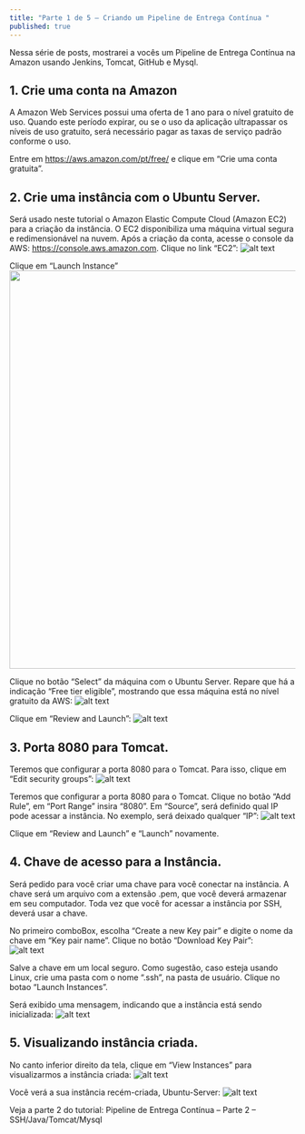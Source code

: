 ```yaml
---
title: "Parte 1 de 5 – Criando um Pipeline de Entrega Contínua "
published: true
---
```



Nessa série de posts, mostrarei a vocês um Pipeline de Entrega Contínua na Amazon usando Jenkins, Tomcat, GitHub e Mysql. 

## 1. Crie uma conta na Amazon 
A Amazon Web Services possui uma oferta de 1 ano para o nível gratuito de uso. Quando este período expirar, ou se o uso da aplicação ultrapassar os níveis de uso gratuito, será necessário pagar as taxas de serviço padrão conforme o uso. 

Entre em https://aws.amazon.com/pt/free/ e clique em “Crie uma conta gratuita”. 

## 2. Crie uma instância com o Ubuntu Server. 

Será usado neste tutorial o Amazon Elastic Compute Cloud (Amazon EC2) para a criação da instância. O EC2 disponibiliza uma máquina virtual segura e redimensionável na nuvem. Após a criação da conta, acesse o console da AWS:  https://console.aws.amazon.com. Clique no link “EC2”:
![alt text](https://raw.githubusercontent.com/fabiodamas/fabiodamas.github.io/master/_posts/images/pipeline/amazon1.jpg "EC2") 

Clique em “Launch Instance” 
<img src="https://raw.githubusercontent.com/fabiodamas/fabiodamas.github.io/master/_posts/images/pipeline/amazon2.jpg" width="900" height="700">


Clique no botão “Select” da máquina com o Ubuntu Server. Repare que há a indicação “Free tier eligible”, mostrando que essa máquina está no nível gratuito da AWS:
![alt text](https://raw.githubusercontent.com/fabiodamas/fabiodamas.github.io/master/_posts/images/pipeline/amazon3.jpg "EC2") 

Clique em “Review and Launch”: 
![alt text](https://raw.githubusercontent.com/fabiodamas/fabiodamas.github.io/master/_posts/images/pipeline/amazon4.jpg "EC2") 
 

## 3. Porta 8080 para Tomcat. 

Teremos que configurar a porta 8080 para o Tomcat. Para isso, clique em “Edit security groups”: 
![alt text](https://raw.githubusercontent.com/fabiodamas/fabiodamas.github.io/master/_posts/images/pipeline/amazon5.jpg "EC2") 
 

Teremos que configurar a porta 8080 para o Tomcat. Clique no botão “Add Rule”, em “Port Range” insira “8080”. Em “Source”, será definido qual IP pode acessar a instância. No exemplo, será deixado qualquer “IP”: 
![alt text](https://raw.githubusercontent.com/fabiodamas/fabiodamas.github.io/master/_posts/images/pipeline/amazon6.jpg "EC2") 
 

Clique em “Review and Launch” e “Launch” novamente. 

## 4. Chave de acesso para a Instância. 

Será pedido para você criar uma  chave para você conectar na instância. A chave será um arquivo com a extensão .pem, que você deverá armazenar em seu computador. Toda vez que você for acessar a instância por SSH, deverá usar a chave. 

No primeiro comboBox, escolha “Create a new Key pair” e digite o nome da chave em “Key pair name”. Clique no botão “Download Key Pair”:  
![alt text](https://raw.githubusercontent.com/fabiodamas/fabiodamas.github.io/master/_posts/images/pipeline/amazon7.jpg "EC2") 

Salve a chave em um local seguro. Como sugestão, caso esteja usando Linux, crie uma pasta com o nome “.ssh”, na pasta de usuário.  Clique no botao “Launch Instances”. 

Será exibido uma mensagem, indicando que a instância está sendo inicializada: 
![alt text](https://raw.githubusercontent.com/fabiodamas/fabiodamas.github.io/master/_posts/images/pipeline/amazon8.png "EC2") 
 

## 5. Visualizando instância criada. 

No canto inferior direito da tela, clique em “View Instances” para visualizarmos a instância criada: 
![alt text](https://raw.githubusercontent.com/fabiodamas/fabiodamas.github.io/master/_posts/images/pipeline/amazon9.png "EC2") 
 

Você verá a sua instância recém-criada, Ubuntu-Server: 
![alt text](https://raw.githubusercontent.com/fabiodamas/fabiodamas.github.io/master/_posts/images/pipeline/amazon10.png "EC2") 
 
Veja a parte 2 do tutorial: Pipeline de Entrega Contínua – Parte 2 – SSH/Java/Tomcat/Mysql 
